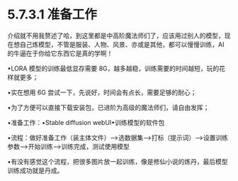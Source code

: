 # 5.7.3.1 准备工作

介绍就不用我赘述了哈，到这里都是中高阶魔法师们了，应该用过别人的模型，现在想自己炼模型，不管是服装、人物、风景、亦或是其他，都可以慢慢训练，AI 的牛逼在于你给它东西它是真的学啊！

•LORA 模型的训练最低显存需要 8G，越多越稳，训练需要的时间越短，玩的花样就更多；

•实在想用 6G 尝试一下，先说好，时间会有点长，需要足够的耐心；

•为了方便可以直接下载安装包，已进阶为高级的魔法师们，请自由发挥；

•准备工作：•Stable diffusion webUI•训练模型的软件包

•流程：做好准备工作（装主体文件）—>选数据集—>打标（提示词）—>设置训练参数—>开始训练—>训练完成，测试使用模型

•有没有感觉这个流程，把很多图片放一起训练，像是修仙小说的炼丹，最后模型训练成功就是丹成。